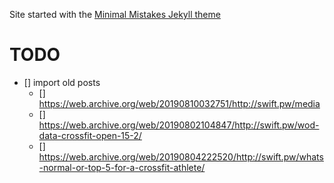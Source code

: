 Site started with the [Minimal Mistakes Jekyll theme](https://github.com/mmistakes/minimal-mistakes)


# TODO

- [] import old posts
    - [] https://web.archive.org/web/20190810032751/http://swift.pw/media
    - [] https://web.archive.org/web/20190802104847/http://swift.pw/wod-data-crossfit-open-15-2/
    - [] https://web.archive.org/web/20190804222520/http://swift.pw/whats-normal-or-top-5-for-a-crossfit-athlete/


